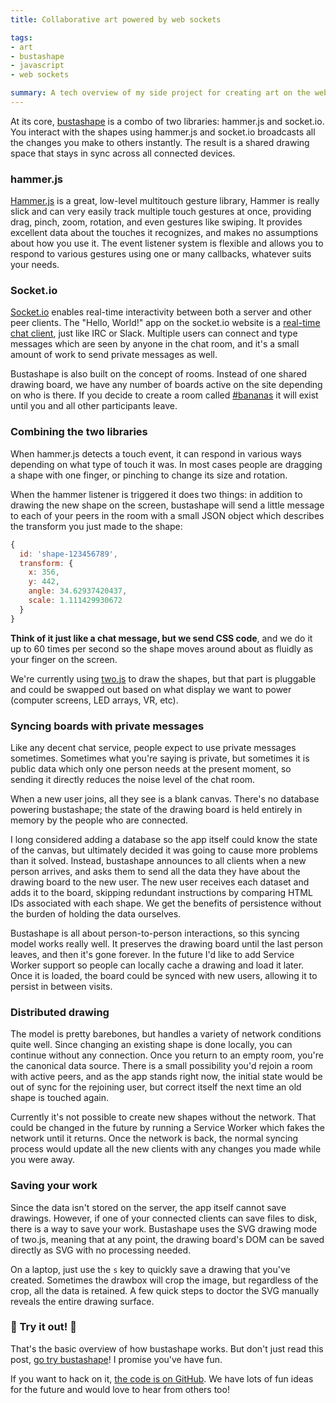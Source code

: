 ```yaml
---
title: Collaborative art powered by web sockets

tags:
- art
- bustashape
- javascript
- web sockets

summary: A tech overview of my side project for creating art on the web.
---
```


At its core, [bustashape](https://bustashape.com) is a combo of two libraries: hammer.js and socket.io. You interact with the shapes using hammer.js and socket.io broadcasts all the changes you make to others instantly. The result is a shared drawing space that stays in sync across all connected devices.

### hammer.js

[Hammer.js](https://hammerjs.github.io/) is a great, low-level multitouch gesture library, Hammer is really slick and can very easily track multiple touch gestures at once, providing drag, pinch, zoom, rotation, and even gestures like swiping. It provides excellent data about the touches it recognizes, and makes no assumptions about how you use it. The event listener system is flexible and allows you to respond to various gestures using one or many callbacks, whatever suits your needs.

### Socket.io

[Socket.io](http://socket.io/) enables real-time interactivity between both a server and other peer clients. The "Hello, World!" app on the socket.io website is a [real-time chat client](http://socket.io/get-started/chat/), just like IRC or Slack. Multiple users can connect and type messages which are seen by anyone in the chat room, and it's a small amount of work to send private messages as well.

Bustashape is also built on the concept of rooms. Instead of one shared drawing board, we have any number of boards active on the site depending on who is there. If you decide to create a room called [#bananas](https://bustashape.com/#bananas) it will exist until you and all other participants leave.

### Combining the two libraries

When hammer.js detects a touch event, it can respond in various ways depending on what type of touch it was. In most cases people are dragging a shape with one finger, or pinching to change its size and rotation.

When the hammer listener is triggered it does two things: in addition to drawing the new shape on the screen, bustashape will send a little message to each of your peers in the room with a small JSON object which describes the transform you just made to the shape:

```js
{
  id: 'shape-123456789',
  transform: {
    x: 356,
    y: 442,
    angle: 34.62937420437,
    scale: 1.111429930672
  }
}
```

**Think of it just like a chat message, but we send CSS code**, and we do it up to 60 times per second so the shape moves around about as fluidly as your finger on the screen.

We're currently using [two.js](https://jonobr1.github.io/two.js/examples/) to draw the shapes, but that part is pluggable and could be swapped out based on what display we want to power (computer screens, LED arrays, VR, etc).

### Syncing boards with private messages

Like any decent chat service, people expect to use private messages sometimes. Sometimes what you're saying is private, but sometimes it is public data which only one person needs at the present moment, so sending it directly reduces the noise level of the chat room.

When a new user joins, all they see is a blank canvas. There's no database powering bustashape; the state of the drawing board is held entirely in memory by the people who are connected.

I long considered adding a database so the app itself could know the state of the canvas, but ultimately decided it was going to cause more problems than it solved. Instead, bustashape announces to all clients when a new person arrives, and asks them to send all the data they have about the drawing board to the new user. The new user receives each dataset and adds it to the board, skipping redundant instructions by comparing HTML IDs associated with each shape. We get the benefits of persistence without the burden of holding the data ourselves.

Bustashape is all about person-to-person interactions, so this syncing model works really well. It preserves the drawing board until the last person leaves, and then it's gone forever. In the future I'd like to add Service Worker support so people can locally cache a drawing and load it later. Once it is loaded, the board could be synced with new users, allowing it to persist in between visits.

### Distributed drawing

The model is pretty barebones, but handles a variety of network conditions quite well. Since changing an existing shape is done locally, you can continue without any connection. Once you return to an empty room, you're the canonical data source. There is a small possibility you'd rejoin a room with active peers, and as the app stands right now, the initial state would be out of sync for the rejoining user, but correct itself the next time an old shape is touched again.

Currently it's not possible to create new shapes without the network. That could be changed in the future by running a Service Worker which fakes the network until it returns. Once the network is back, the normal syncing process would update all the new clients with any changes you made while you were away.

### Saving your work

Since the data isn't stored on the server, the app itself cannot save drawings. However, if one of your connected clients can save files to disk, there is a way to save your work. Bustashape uses the SVG drawing mode of two.js, meaning that at any point, the drawing board's DOM can be saved directly as SVG with no processing needed.

On a laptop, just use the `s` key to quickly save a drawing that you've created. Sometimes the drawbox will crop the image, but regardless of the crop, all the data is retained. A few quick steps to doctor the SVG manually reveals the entire drawing surface.

### 🔷 Try it out! 🔷

That's the basic overview of how bustashape works. But don't just read this post, [go try bustashape](https://bustashape.com)! I promise you've have fun.

If you want to hack on it, [the code is on GitHub](https://github.com/rupl/bustashape/). We have lots of fun ideas for the future and would love to hear from others too!
